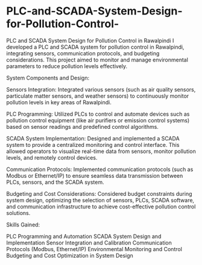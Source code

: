 # PLC-and-SCADA-System-Design-for-Pollution-Control-
PLC and SCADA System Design for Pollution Control in Rawalpindi 
I developed a PLC and SCADA system for pollution control in Rawalpindi, integrating sensors, communication protocols, and budgeting considerations. This project aimed to monitor and manage environmental parameters to reduce pollution levels effectively.

System Components and Design:

Sensors Integration: Integrated various sensors (such as air quality sensors, particulate matter sensors, and weather sensors) to continuously monitor pollution levels in key areas of Rawalpindi.

PLC Programming: Utilized PLCs to control and automate devices such as pollution control equipment (like air purifiers or emission control systems) based on sensor readings and predefined control algorithms.

SCADA System Implementation: Designed and implemented a SCADA system to provide a centralized monitoring and control interface. This allowed operators to visualize real-time data from sensors, monitor pollution levels, and remotely control devices.

Communication Protocols: Implemented communication protocols (such as Modbus or Ethernet/IP) to ensure seamless data transmission between PLCs, sensors, and the SCADA system.

Budgeting and Cost Considerations: Considered budget constraints during system design, optimizing the selection of sensors, PLCs, SCADA software, and communication infrastructure to achieve cost-effective pollution control solutions.

Skills Gained:

PLC Programming and Automation
SCADA System Design and Implementation
Sensor Integration and Calibration
Communication Protocols (Modbus, Ethernet/IP)
Environmental Monitoring and Control
Budgeting and Cost Optimization in System Design




